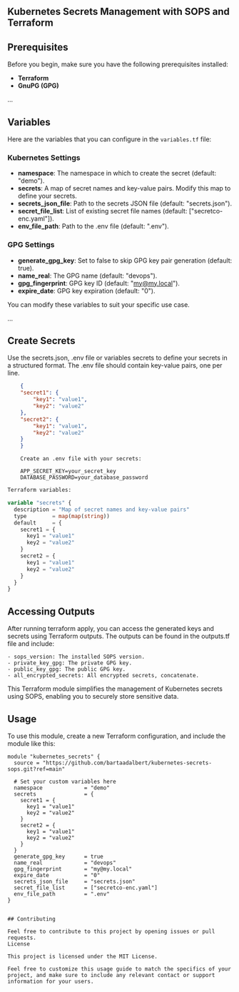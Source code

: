 ## Kubernetes Secrets Management with SOPS and Terraform

## Prerequisites

Before you begin, make sure you have the following prerequisites installed:
- **Terraform**
- **GnuPG (GPG)**

...

## Variables

Here are the variables that you can configure in the `variables.tf` file:

### Kubernetes Settings

- **namespace**: The namespace in which to create the secret (default: "demo").
- **secrets**: A map of secret names and key-value pairs. Modify this map to define your secrets.
- **secrets_json_file**: Path to the secrets JSON file (default: "secrets.json").
- **secret_file_list**: List of existing secret file names (default: ["secretco-enc.yaml"]).
- **env_file_path**: Path to the .env file (default: ".env").

### GPG Settings

- **generate_gpg_key**: Set to false to skip GPG key pair generation (default: true).
- **name_real**: The GPG name (default: "devops").
- **gpg_fingerprint**: GPG key ID (default: "my@my.local").
- **expire_date**: GPG key expiration (default: "0").

You can modify these variables to suit your specific use case.

...

## Create Secrets

Use the secrets.json, .env file or variables secrets to define your secrets in a structured format. The .env file should contain key-value pairs, one per line.

```json
    {
    "secret1": {
        "key1": "value1",
        "key2": "value2"
    },
    "secret2": {
        "key1": "value1",
        "key2": "value2"
    }
    }
```
```env
    Create an .env file with your secrets:

    APP_SECRET_KEY=your_secret_key
    DATABASE_PASSWORD=your_database_password
```


```tf
Terraform variables:

variable "secrets" {
  description = "Map of secret names and key-value pairs"
  type        = map(map(string))
  default     = {
    secret1 = {
      key1 = "value1"
      key2 = "value2"
    }
    secret2 = {
      key1 = "value1"
      key2 = "value2"
    }
  }
}
```

## Accessing Outputs

After running terraform apply, you can access the generated keys and secrets using Terraform outputs. The outputs can be found in the outputs.tf file and include:

    - sops_version: The installed SOPS version.
    - private_key_gpg: The private GPG key.
    - public_key_gpg: The public GPG key.
    - all_encrypted_secrets: All encrypted secrets, concatenate.


This Terraform module simplifies the management of Kubernetes secrets using SOPS, enabling you to securely store sensitive data.

## Usage

To use this module, create a new Terraform configuration, and include the module like this:

```hcl
module "kubernetes_secrets" {
  source = "https://github.com/bartaadalbert/kubernetes-secrets-sops.git?ref=main"

  # Set your custom variables here
  namespace             = "demo"
  secrets               = {
    secret1 = {
      key1 = "value1"
      key2 = "value2"
    }
    secret2 = {
      key1 = "value1"
      key2 = "value2"
    }
  }
  generate_gpg_key      = true
  name_real             = "devops"
  gpg_fingerprint       = "my@my.local"
  expire_date           = "0"
  secrets_json_file     = "secrets.json"
  secret_file_list      = ["secretco-enc.yaml"]
  env_file_path         = ".env"
}


## Contributing

Feel free to contribute to this project by opening issues or pull requests.
License

This project is licensed under the MIT License.

Feel free to customize this usage guide to match the specifics of your project, and make sure to include any relevant contact or support information for your users.